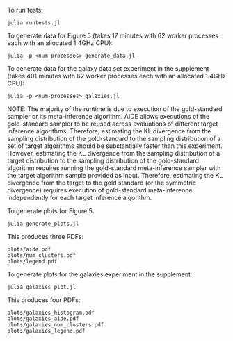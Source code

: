To run tests:
```
julia runtests.jl
```

To generate data for Figure 5 (takes 17 minutes with 62 worker processes each with an allocated 1.4GHz CPU):
```
julia -p <num-processes> generate_data.jl
```

To generate data for the galaxy data set experiment in the supplement (takes 401 minutes with 62 worker processes each with an allocated 1.4GHz CPU):
```
julia -p <num-processes> galaxies.jl
```

NOTE: The majority of the runtime is due to execution of the gold-standard sampler or its meta-inference algorithm.
AIDE allows executions of the gold-standard sampler to be reused across evaluations of different target inference algorithms.
Therefore, estimating the KL divergence from the sampling distribution of the gold-standard to the sampling distribution of a set of target algorithms should be substantially faster than this experiment.
However, estimating the KL divergence from the sampling distribution of a target distribution to the sampling distribution of the gold-standard algorithm requires running the gold-standard meta-inference sampler with the target algorithm sample provided as input.
Therefore, estimating the KL divergence from the target to the gold standard (or the symmetric divergence) requires execution of gold-standard meta-inference independently for each target inference algorithm.

To generate plots for Figure 5:
```
julia generate_plots.jl
```
This produces three PDFs:
```
plots/aide.pdf
plots/num_clusters.pdf
plots/legend.pdf
```

To generate plots for the galaxies experiment in the supplement:
```
julia galaxies_plot.jl
```
This produces four PDFs:
```
plots/galaxies_histogram.pdf
plots/galaxies_aide.pdf
plots/galaxies_num_clusters.pdf
plots/galaxies_legend.pdf
```
